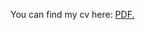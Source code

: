 You can find my cv here: <a href="dirkscholte.github.io/cv_02-05-2022.pdf" target="_blank">PDF.</a>
